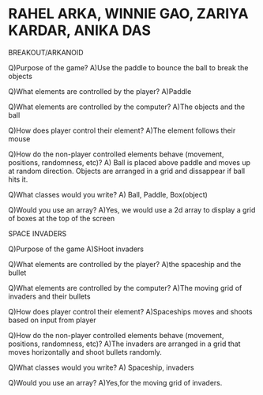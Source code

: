 <h1> RAHEL ARKA, WINNIE GAO, ZARIYA KARDAR, ANIKA DAS </h1>

BREAKOUT/ARKANOID

Q)Purpose of the game?
A)Use the paddle to bounce the ball to break the objects

Q)What elements are controlled by the player?
A)Paddle

Q)What elements are controlled by the computer?
A)The objects and the ball

Q)How does player control their element?
A)The element follows their mouse

Q)How do the non-player controlled elements behave (movement, positions, randomness, etc)?
A) Ball is placed above paddle and moves up at random direction. Objects are arranged in a grid and dissappear if ball hits it.

Q)What classes would you write?
A) Ball, Paddle, Box(object)

Q)Would you use an array?
A)Yes, we would use a 2d array to display a grid of boxes at the top of the screen

SPACE INVADERS

Q)Purpose of the game
A)SHoot invaders

Q)What elements are controlled by the player?
A)the spaceship and the bullet

Q)What elements are controlled by the computer?
A)The moving grid of invaders and their bullets

Q)How does player control their element?
A)Spaceships moves and shoots based on input from player

Q)How do the non-player controlled elements behave (movement, positions, randomness, etc)?
A)The invaders are arranged in a grid that moves horizontally and shoot bullets randomly.

Q)What classes would you write?
A) Spaceship, invaders

Q)Would you use an array?
A)Yes,for the moving grid of invaders.
